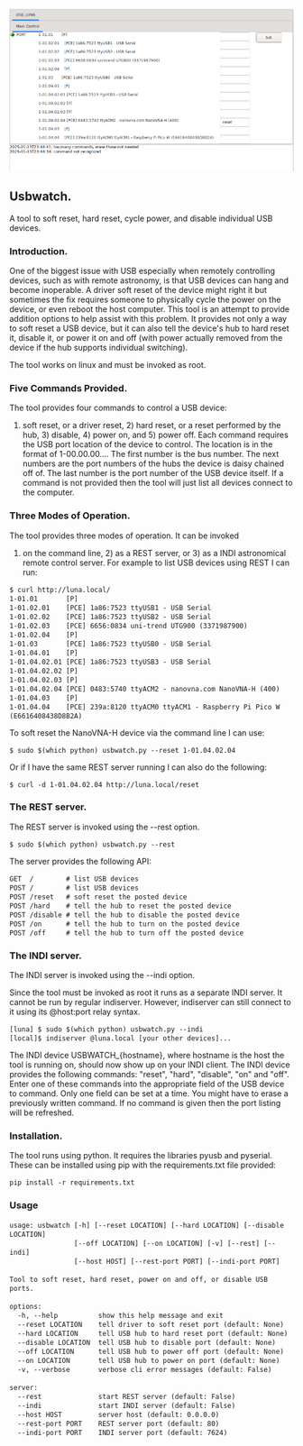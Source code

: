
![image of usbwatch operating as a INDI server](res/cover.png)

## Usbwatch.

A tool to soft reset, hard reset, cycle power, and disable individual
USB devices.

### Introduction.

One of the biggest issue with USB especially when
remotely controlling devices, such as with remote astronomy, is
that USB devices can hang and become inoperable.
A driver soft reset of the device might right it
but sometimes the fix requires someone to physically
cycle the power on the device, or even 
reboot the host computer.  This tool is an attempt to provide addition options 
to help assist with this problem.  It provides not only a way to soft reset a
USB device, but it can also tell the device's hub to hard reset it, disable it,
or power it on and off (with power actually removed from the device if the hub supports
individual switching).

The tool works on linux and must be invoked as root.

### Five Commands Provided.

The tool provides four commands to control a USB device:
1) soft reset, or a driver reset, 2) hard reset, or a reset performed by the hub, 3) disable, 4) power on, and 5) power off.
Each command requires the USB port location of the device to control.  The location is in the format of 1-00.00.00....
The first number is the bus number.  The next numbers are the port numbers of the hubs the device is
daisy chained off of.  The last number is the port number of the USB device itself.  If a command
is not provided then the tool will just list all devices connect to the computer.


### Three Modes of Operation.

The tool provides three modes of operation.  It can be invoked
1) on the command line, 2) as a REST server, or 3) as a INDI astronomical remote control
server.  For example to list USB devices using REST I can run:

```
$ curl http://luna.local/
1-01.01       [P]    
1-01.02.01    [PCE] 1a86:7523 ttyUSB1 - USB Serial
1-01.02.02    [PCE] 1a86:7523 ttyUSB2 - USB Serial
1-01.02.03    [PCE] 6656:0834 uni-trend UTG900 (3371987900)
1-01.02.04    [P]    
1-01.03       [PCE] 1a86:7523 ttyUSB0 - USB Serial
1-01.04.01    [P]    
1-01.04.02.01 [PCE] 1a86:7523 ttyUSB3 - USB Serial
1-01.04.02.02 [P]    
1-01.04.02.03 [P]    
1-01.04.02.04 [PCE] 0483:5740 ttyACM2 - nanovna.com NanoVNA-H (400)
1-01.04.03    [P]    
1-01.04.04    [PCE] 239a:8120 ttyACM0 ttyACM1 - Raspberry Pi Pico W (E6616408438D8B2A)
```

To soft reset the NanoVNA-H device via the command line I can use:

```
$ sudo $(which python) usbwatch.py --reset 1-01.04.02.04 
```

Or if I have the same REST server running I can also do the following:

```
$ curl -d 1-01.04.02.04 http://luna.local/reset
```

### The REST server.

The REST server is invoked using the --rest option.

```
$ sudo $(which python) usbwatch.py --rest
```

The server provides the following API:

```
GET  /        # list USB devices
POST /        # list USB devices 
POST /reset   # soft reset the posted device
POST /hard    # tell the hub to reset the posted device
POST /disable # tell the hub to disable the posted device
POST /on      # tell the hub to turn on the posted device
POST /off     # tell the hub to turn off the posted device
```

### The INDI server.

The INDI server is invoked using the --indi option.

Since the tool must
be invoked as root it runs as a separate INDI server.  It cannot be run by
regular indiserver.
However, indiserver can still connect to it using its @host:port relay syntax.

```
[luna] $ sudo $(which python) usbwatch.py --indi
[local]$ indiserver @luna.local [your other devices]...
```

The INDI device USBWATCH_{hostname}, where hostname is the host the tool is 
running on, should now show up on your INDI client.
The INDI device provides the following commands:
"reset", "hard", "disable", "on" and "off".   Enter one of these commands into the 
appropriate field of the USB device to command.  Only one field can be set
at a time.  You might have to erase a previously written command.  If no command is given
then the port listing will be refreshed.

### Installation.

The tool runs using python.  It requires the libraries pyusb and pyserial.  These
can be installed using pip with the requirements.txt file provided:

```
pip install -r requirements.txt
```

### Usage

```
usage: usbwatch [-h] [--reset LOCATION] [--hard LOCATION] [--disable LOCATION]
                [--off LOCATION] [--on LOCATION] [-v] [--rest] [--indi]
                [--host HOST] [--rest-port PORT] [--indi-port PORT]

Tool to soft reset, hard reset, power on and off, or disable USB ports.

options:
  -h, --help          show this help message and exit
  --reset LOCATION    tell driver to soft reset port (default: None)
  --hard LOCATION     tell USB hub to hard reset port (default: None)
  --disable LOCATION  tell USB hub to disable port (default: None)
  --off LOCATION      tell USB hub to power off port (default: None)
  --on LOCATION       tell USB hub to power on port (default: None)
  -v, --verbose       verbose cli error messages (default: False)

server:
  --rest              start REST server (default: False)
  --indi              start INDI server (default: False)
  --host HOST         server host (default: 0.0.0.0)
  --rest-port PORT    REST server port (default: 80)
  --indi-port PORT    INDI server port (default: 7624)
```


